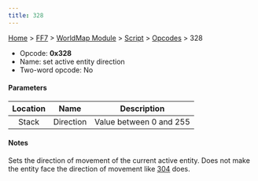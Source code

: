 ```yaml
---
title: 328
---
```


[Home](../../../../index.md) > [FF7](../../../../FF7.md) > [WorldMap Module](../../../WorldMap_Module.md) > [Script](../../Script.md) > [Opcodes](../Opcodes.md) > 328

-   Opcode: **0x328**
-   Name: set active entity direction
-   Two-word opcode: No

#### Parameters

| Location |   Name    |       Description       |
|:--------:|:---------:|:-----------------------:|
|  Stack   | Direction | Value between 0 and 255 |

#### Notes

Sets the direction of movement of the current active entity. Does not make the entity face the direction of movement like [304](304.md) does.
